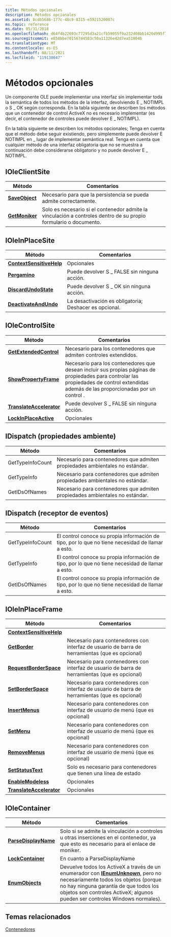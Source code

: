 ```yaml
---
title: Métodos opcionales
description: Métodos opcionales
ms.assetid: 8cdb5686-177c-48c9-8315-e5921520007c
ms.topic: reference
ms.date: 05/31/2018
ms.openlocfilehash: d64f4b22693c77295d3a21cfb59055f9a232d08bb1426d995f710bbf24073d60
ms.sourcegitcommit: e858bbe701567d4583c50a11326e42d7ea51804b
ms.translationtype: MT
ms.contentlocale: es-ES
ms.lasthandoff: 08/11/2021
ms.locfileid: "119130047"
---
```

# <a name="optional-methods"></a>Métodos opcionales

Un componente OLE puede implementar una interfaz sin implementar toda la semántica de todos los métodos de la interfaz, devolviendo E \_ NOTIMPL o S \_ OK según corresponda. En la tabla siguiente se describen los métodos que un contenedor de control ActiveX no es necesario implementar (es decir, el contenedor de controles puede devolver E \_ NOTIMPL).

En la tabla siguiente se describen los métodos opcionales; Tenga en cuenta que el método debe seguir existiendo, pero simplemente puede devolver E NOTIMPL en \_ lugar de implementar semántica real. Tenga en cuenta que cualquier método de una interfaz obligatoria que no se muestra a continuación debe considerarse obligatorio y no puede devolver E \_ NOTIMPL.

## <a name="ioleclientsite"></a>IOleClientSite



| Método                                                     | Comentarios                                                                                                 |
|------------------------------------------------------------|----------------------------------------------------------------------------------------------------------|
| [**SaveObject**](/windows/desktop/api/OleIdl/nf-oleidl-ioleclientsite-saveobject)<br/> | Necesario para que la persistencia se pueda admite correctamente.<br/>                                       |
| [**GetMoniker**](/windows/desktop/api/OleIdl/nf-oleidl-ioleclientsite-getmoniker)<br/> | Solo es necesario si el contenedor admite la vinculación a controles dentro de su propio formulario o documento.<br/> |



 

## <a name="ioleinplacesite"></a>IOleInPlaceSite



| Método                                                                     | Comentarios                                                 |
|----------------------------------------------------------------------------|----------------------------------------------------------|
| [**ContextSensitiveHelp**](/windows/desktop/api/OleIdl/nf-oleidl-iolewindow-contextsensitivehelp)<br/> | Opcionales<br/>                                      |
| [**Pergamino**](/windows/desktop/api/OleIdl/nf-oleidl-ioleinplacesite-scroll)<br/>                        | Puede devolver S \_ FALSE sin ninguna acción.<br/>           |
| [**DiscardUndoState**](/windows/desktop/api/OleIdl/nf-oleidl-ioleinplacesite-discardundostate)<br/>    | Puede devolver S \_ OK sin ninguna acción.<br/>              |
| [**DeactivateAndUndo**](/windows/desktop/api/OleIdl/nf-oleidl-ioleinplacesite-deactivateandundo)<br/>  | La desactivación es obligatoria; Deshacer es opcional. <br/> |



 

## <a name="iolecontrolsite"></a>IOleControlSite



| Método                                                                          | Comentarios                                                                                                                                                            |
|---------------------------------------------------------------------------------|---------------------------------------------------------------------------------------------------------------------------------------------------------------------|
| [**GetExtendedControl**](/windows/desktop/api/OCIdl/nf-ocidl-iolecontrolsite-getextendedcontrol)<br/>     | Necesario para los contenedores que admiten controles extendidos.<br/>                                                                                                 |
| [**ShowPropertyFrame**](/windows/desktop/api/OCIdl/nf-ocidl-iolecontrolsite-showpropertyframe)<br/>       | Necesario para los contenedores que desean incluir sus propias páginas de propiedades para controlar las propiedades de control extendidas además de las proporcionadas por un control .<br/> |
| [**TranslateAccelerator**](/windows/desktop/api/OCIdl/nf-ocidl-iolecontrolsite-translateaccelerator)<br/> | Puede devolver S \_ FALSE sin ninguna acción.<br/>                                                                                                                      |
| [**LockInPlaceActive**](/windows/desktop/api/OCIdl/nf-ocidl-iolecontrolsite-lockinplaceactive)<br/>       | Opcionales<br/>                                                                                                                                                 |



 

## <a name="idispatch-ambient-properties"></a>IDispatch (propiedades ambiente)



| Método                      | Comentarios                                                                          |
|-----------------------------|-----------------------------------------------------------------------------------|
| GetTypeInfoCount<br/> | Necesario para contenedores que admiten propiedades ambientales no estándar.<br/> |
| GetTypeInfo<br/>      | Necesario para contenedores que admiten propiedades ambientales no estándar.<br/> |
| GetIDsOfNames<br/>    | Necesario para contenedores que admiten propiedades ambientales no estándar.<br/> |



 

## <a name="idispatch-event-sink"></a>IDispatch (receptor de eventos)



| Método                      | Comentarios                                                                               |
|-----------------------------|----------------------------------------------------------------------------------------|
| GetTypeInfoCount<br/> | El control conoce su propia información de tipo, por lo que no tiene necesidad de llamar a esto.<br/> |
| GetTypeInfo<br/>      | El control conoce su propia información de tipo, por lo que no tiene necesidad de llamar a esto.<br/> |
| GetIDsOfNames<br/>    | El control conoce su propia información de tipo, por lo que no tiene necesidad de llamar a esto.<br/> |



 

## <a name="ioleinplaceframe"></a>IOleInPlaceFrame



| Método                                                                           | Comentarios                                                                |
|----------------------------------------------------------------------------------|-------------------------------------------------------------------------|
| [**ContextSensitiveHelp**](/windows/desktop/api/OleIdl/nf-oleidl-iolewindow-contextsensitivehelp)<br/>       |                                                                         |
| [**GetBorder**](/windows/desktop/api/OleIdl/nf-oleidl-ioleinplaceuiwindow-getborder)<br/>                    | Necesario para contenedores con interfaz de usuario de barra de herramientas (que es opcional)<br/> |
| [**RequestBorderSpace**](/windows/desktop/api/OleIdl/nf-oleidl-ioleinplaceuiwindow-requestborderspace)<br/>  | Necesario para contenedores con interfaz de usuario de barra de herramientas (que es opcional)<br/> |
| [**SetBorderSpace**](/windows/desktop/api/OleIdl/nf-oleidl-ioleinplaceuiwindow-setborderspace)<br/>          | Necesario para contenedores con interfaz de usuario de barra de herramientas (que es opcional)<br/> |
| [**InsertMenus**](/windows/desktop/api/OleIdl/nf-oleidl-ioleinplaceframe-insertmenus)<br/>                   | Necesario para contenedores con interfaz de usuario de menú (que es opcional)<br/>    |
| [**SetMenu**](/windows/desktop/api/OleIdl/nf-oleidl-ioleinplaceframe-setmenu)<br/>                           | Necesario para contenedores con interfaz de usuario de menú (que es opcional)<br/>    |
| [**RemoveMenus**](/windows/desktop/api/OleIdl/nf-oleidl-ioleinplaceframe-removemenus)<br/>                   | Necesario para contenedores con interfaz de usuario de menú (que es opcional)<br/>    |
| [**SetStatusText**](/windows/desktop/api/OleIdl/nf-oleidl-ioleinplaceframe-setstatustext)<br/>               | Solo es necesario para contenedores que tienen una línea de estado<br/>        |
| [**EnableModeless**](/windows/desktop/api/OleIdl/nf-oleidl-ioleinplaceframe-enablemodeless)<br/>             | Opcionales<br/>                                                     |
| [**TranslateAccelerator**](/windows/desktop/api/OleIdl/nf-oleidl-ioleinplaceframe-translateaccelerator)<br/> | Opcionales<br/>                                                     |



 

## <a name="iolecontainer"></a>IOleContainer



| Método                                                                    | Comentarios                                                                                                                                                                                                                                             |
|---------------------------------------------------------------------------|------------------------------------------------------------------------------------------------------------------------------------------------------------------------------------------------------------------------------------------------------|
| [**ParseDisplayName**](/windows/desktop/api/OleIdl/nf-oleidl-iparsedisplayname-parsedisplayname)<br/> | Solo si se admite la vinculación a controles u otras inserciones en el contenedor, ya que esto es necesario para el enlace de moniker.<br/>                                                                                                                  |
| [**LockContainer**](/windows/desktop/api/OleIdl/nf-oleidl-iolecontainer-lockcontainer)<br/>           | En cuanto a ParseDisplayName<br/>                                                                                                                                                                                                                   |
| [**EnumObjects**](/windows/desktop/api/OleIdl/nf-oleidl-iolecontainer-enumobjects)<br/>               | Devuelve todos los ActiveX a través de un enumerador con [**IEnumUnknown**](/windows/win32/api/objidlbase/nn-objidlbase-ienumunknown), pero no necesariamente todos los objetos (porque no hay ninguna garantía de que todos los objetos son controles ActiveX; algunos pueden ser controles Windows normales).<br/> |



 

## <a name="related-topics"></a>Temas relacionados

<dl> <dt>

[Contenedores](containers.md)
</dt> </dl>

 

